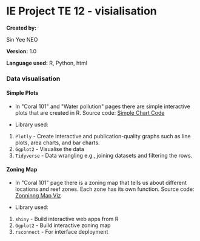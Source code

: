 # IE Project TE 12 - visialisation 

**Created by:**

Sin Yee NEO

**Version:** 1.0

**Language used:** R, Python, html

### Data visualisation
#### Simple Plots
- In "Coral 101" and "Water pollution" pages there are simple interactive plots that are created in R. Source code: [Simple Chart Code](https://github.com/sneo0007/TE12_Git/blob/main/simple_bar_chart.R)

- Library used:
1. `Plotly` - Create interactive and publication-quality graphs such as line plots, area charts, and bar charts.
2. `Ggplot2` - Visualise the data
3. `Tidyverse` - Data wrangling e.g., joining datasets and filtering the rows.

#### Zoning Map
- In "Coral 101" page there is a zoning map that tells us about different locations and reef zones. Each zone has its own function. Source code: [Zonninng Map Viz](https://github.com/sneo0007/TE12_Git/blob/main/viz_map.R)

- Library used:
1. `shiny` - Build interactive web apps from R
2. `Ggplot2` - Build interactive zoning map
3. `rsconnect` - For interface deployment

